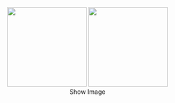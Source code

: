 <div align="center">
<img height="180em" src="https://github-readme-stats.vercel.app/api?username=nikonych&show_icons=true&theme=chartreuse-dark&include_all_commits=true&count_private=true&bg_color=0D1117&title_color=00F759&text_color=00F759&icon_color=00F759&border_color=00F759"/>
<img height="180em" src="https://github-readme-stats.vercel.app/api/top-langs/?username=nikonych&layout=compact&langs_count=8&theme=chartreuse-dark&bg_color=0D1117&title_color=00F759&text_color=00F759&border_color=00F759"/>
</div>
<div align="center">
Show Image
</div>
